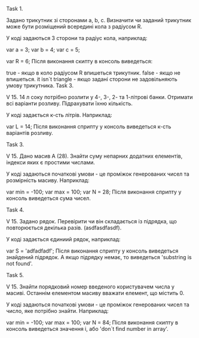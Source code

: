 Task 1.

Задано трикутник зі сторонами a, b, с. Визначити чи заданий трикутник може бути розміщений всередині кола з радіусом R.

У коді задаються 3 сторони та радіус кола, наприклад:

var a = 3;
var b = 4;
var c = 5;

var R = 6;
Після виконання скипту в консоль виведеться:

true - якщо в коло радіусом R впишеться трикутник.
false - якщо не впишеться.
it isn`t triangle - якщо задані сторони не задовільняють умову трикутника.
Task 3.

V 15. 14 л соку потрібно розлити у 4-, 3-, 2- та 1-літрові банки. Отримати всі варіанти розливу. Підрахувати їхню кількість.

У коді задається к-сть літрів. Наприклад:

var L = 14;
Після виконання сприпту у консоль виведеться к-сть варіантів розливу.

Task 3.

V 15. Дано масив А (28). Знайти суму непарних додатних елементів, індекси яких є простими числами.

У коді задаються початкові умови - це проміжок генерованих чисел та розмірність масиву. Наприклад:

var min = -100;
var max = 100;
var N = 28;
Після виконання сприпту у консоль виведеться сума чисел.

Task 4.

V 15. Задано рядок. Перевірити чи він складається із підрядка, що повторюється декілька разів. (asdfasdfasdf).

У коді задається єдиниий рядок, наприклад:

var S = 'adfadfadf';
Після виконання сприпту у консоль виведеться знайдений підрядок. А якщо підрядку немає, то виведеться 'substring is not found'.

Task 5.

V 15. Знайти порядковий номер введеного користувачем числа у масиві. Останнім елементом масиву вважати елемент, що містить 0.

У коді задаються початкові умови - це проміжок генерованих чисел та число, яке потрібно знайти. Наприклад:

var min = -100;
var max = 100;
var N = 84;
Після виконання скипту в консоль виведеться значення i, або 'don`t find number in array'.
